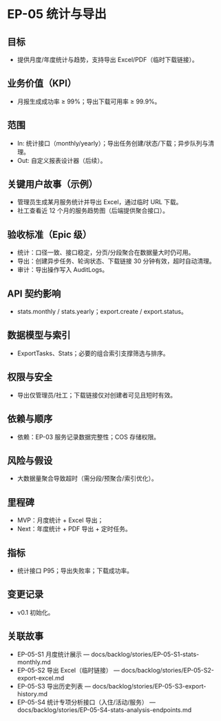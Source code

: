 # EP-05 统计与导出

## 目标
- 提供月度/年度统计与趋势，支持导出 Excel/PDF（临时下载链接）。

## 业务价值（KPI）
- 月报生成成功率 ≥ 99%；导出下载可用率 ≥ 99.9%。

## 范围
- In: 统计接口（monthly/yearly）；导出任务创建/状态/下载；异步队列与清理。
- Out: 自定义报表设计器（后续）。

## 关键用户故事（示例）
- 管理员生成某月服务统计并导出 Excel，通过临时 URL 下载。
- 社工查看近 12 个月的服务趋势图（后端提供聚合接口）。

## 验收标准（Epic 级）
- 统计：口径一致、接口稳定，分页/分段聚合在数据量大时仍可用。
- 导出：创建异步任务、轮询状态、下载链接 30 分钟有效，超时自动清理。
- 审计：导出操作写入 AuditLogs。

## API 契约影响
- stats.monthly / stats.yearly；export.create / export.status。

## 数据模型与索引
- ExportTasks、Stats；必要的组合索引支撑筛选与排序。

## 权限与安全
- 导出仅管理员/社工；下载链接仅对创建者可见且短时有效。

## 依赖与顺序
- 依赖：EP-03 服务记录数据完整性；COS 存储权限。

## 风险与假设
- 大数据量聚合导致超时（需分段/预聚合/索引优化）。

## 里程碑
- MVP：月度统计 + Excel 导出；
- Next：年度统计 + PDF 导出 + 定时任务。

## 指标
- 统计接口 P95；导出失败率；下载成功率。

## 变更记录
- v0.1 初始化。

## 关联故事
- EP-05-S1 月度统计展示 — docs/backlog/stories/EP-05-S1-stats-monthly.md
- EP-05-S2 导出 Excel（临时链接） — docs/backlog/stories/EP-05-S2-export-excel.md
- EP-05-S3 导出历史列表 — docs/backlog/stories/EP-05-S3-export-history.md
- EP-05-S4 统计专项分析接口（入住/活动/服务） — docs/backlog/stories/EP-05-S4-stats-analysis-endpoints.md
